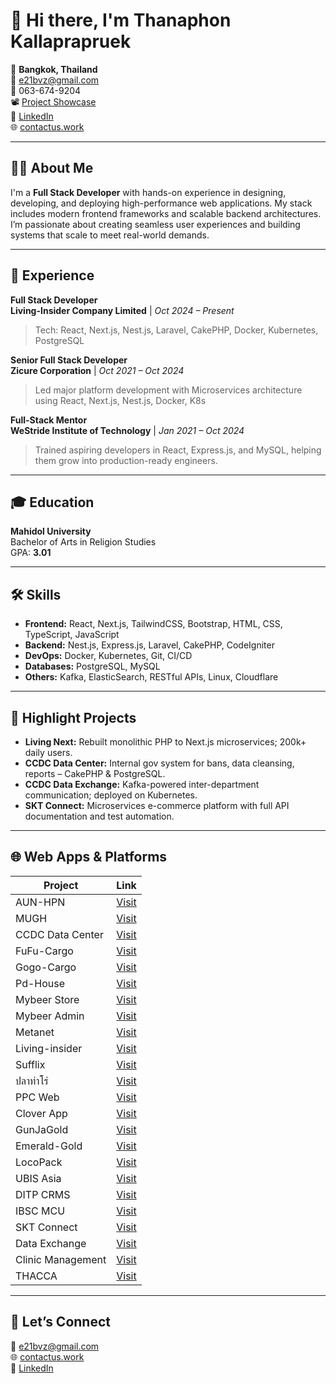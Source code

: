 # 👋 Hi there, I'm Thanaphon Kallaprapruek

📍 **Bangkok, Thailand**  
📧 [e21bvz@gmail.com](mailto:e21bvz@gmail.com)  
📱 063-674-9204  
📽️ [Project Showcase](https://shorturl.at/VMoFx)  
🔗 [LinkedIn](https://www.linkedin.com/in/thanaphon-kallaprapruek)  
🌐 [contactus.work](https://contactus.work/#/)

---

## 👨‍💻 About Me

I'm a **Full Stack Developer** with hands-on experience in designing, developing, and deploying high-performance web applications. My stack includes modern frontend frameworks and scalable backend architectures. I’m passionate about creating seamless user experiences and building systems that scale to meet real-world demands.

---

## 💼 Experience

**Full Stack Developer**  
**Living-Insider Company Limited** | _Oct 2024 – Present_  
> Tech: React, Next.js, Nest.js, Laravel, CakePHP, Docker, Kubernetes, PostgreSQL

**Senior Full Stack Developer**  
**Zicure Corporation** | _Oct 2021 – Oct 2024_  
> Led major platform development with Microservices architecture using React, Next.js, Nest.js, Docker, K8s

**Full-Stack Mentor**  
**WeStride Institute of Technology** | _Jan 2021 – Oct 2024_  
> Trained aspiring developers in React, Express.js, and MySQL, helping them grow into production-ready engineers.

---

## 🎓 Education

**Mahidol University**  
Bachelor of Arts in Religion Studies  
GPA: **3.01**

---

## 🛠️ Skills

- **Frontend:** React, Next.js, TailwindCSS, Bootstrap, HTML, CSS, TypeScript, JavaScript  
- **Backend:** Nest.js, Express.js, Laravel, CakePHP, CodeIgniter  
- **DevOps:** Docker, Kubernetes, Git, CI/CD  
- **Databases:** PostgreSQL, MySQL  
- **Others:** Kafka, ElasticSearch, RESTful APIs, Linux, Cloudflare  

---

## 🚀 Highlight Projects

- **Living Next:** Rebuilt monolithic PHP to Next.js microservices; 200k+ daily users.
- **CCDC Data Center:** Internal gov system for bans, data cleansing, reports – CakePHP & PostgreSQL.
- **CCDC Data Exchange:** Kafka-powered inter-department communication; deployed on Kubernetes.
- **SKT Connect:** Microservices e-commerce platform with full API documentation and test automation.

---

## 🌐 Web Apps & Platforms

| Project | Link |
|--------|------|
| AUN-HPN | [Visit](https://aun-hpn.or.th/) |
| MUGH | [Visit](https://mugh.or.th/) |
| CCDC Data Center | [Visit](https://ccdc-center.zi-platform.com/) |
| FuFu-Cargo | [Visit](https://portal.fufucargo.com/login) |
| Gogo-Cargo | [Visit](https://www.gogo-cargo.com/) |
| Pd-House | [Visit](https://www.pd.co.th/) |
| Mybeer Store | [Visit](https://myworld-store.com/) |
| Mybeer Admin | [Visit](https://admin-myworld.vercel.app/login) |
| Metanet | [Visit](https://dev.wonderland.metanetcorporation.com/) |
| Living-insider | [Visit](https://test2.livinginsider.com/living_edit.php) |
| Sufflix | [Visit](http://165.22.249.204:8080/) |
| ปลาท่าโร่ | [Visit](https://taro.bigplay.uniga.app/) |
| PPC Web | [Visit](https://ppc.uniga.app/) |
| Clover App | [Visit](https://clover-app.netlify.app) |
| GunJaGold | [Visit](https://gunjagold.com) |
| Emerald-Gold | [Visit](http://www.emerald-grow.com/) |
| LocoPack | [Visit](https://www.locopack.co/) |
| UBIS Asia | [Visit](https://www.ubisasia.com/) |
| DITP CRMS | [Visit](https://care.ditp.go.th/) |
| IBSC MCU | [Visit](https://www.ibsc.mcu.ac.th/) |
| SKT Connect | [Visit](http://skt-connect.com/) |
| Data Exchange | [Visit](http://center-data-exchange.com) |
| Clinic Management | [Visit](https://clinic-client-app.vercel.app/) |
| THACCA | [Visit](https://thacca.go.th/) |

---

## 🤝 Let’s Connect

📨 [e21bvz@gmail.com](mailto:e21bvz@gmail.com)  
🌐 [contactus.work](https://contactus.work/#/)  
🔗 [LinkedIn](https://www.linkedin.com/in/thanaphon-kallaprapruek)
